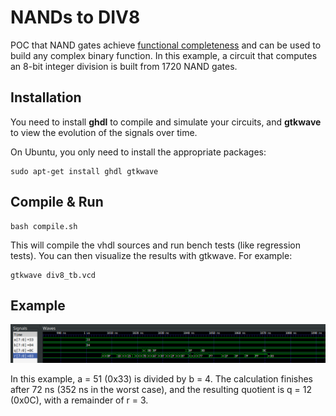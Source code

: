 
# NANDs to DIV8

POC that NAND gates achieve [functional completeness](https://en.wikipedia.org/wiki/Functional_completeness) and can be used to build any complex binary function. In this example, a circuit that computes an 8-bit integer division is built from 1720 NAND gates.

## Installation

You need to install **ghdl** to compile and simulate your circuits, and **gtkwave** to view the evolution of the signals over time.

On Ubuntu, you only need to install the appropriate packages:

```
sudo apt-get install ghdl gtkwave
```

## Compile & Run

```
bash compile.sh
```

This will compile the vhdl sources and run bench tests (like regression tests).
You can then visualize the results with gtkwave. For example:

```
gtkwave div8_tb.vcd
```


## Example

![exemple.png](exemple.png)

In this example, a = 51 (0x33) is divided by b = 4. The calculation finishes after 72 ns (352 ns in the worst case), and the resulting quotient is q = 12 (0x0C), with a remainder of r = 3.
